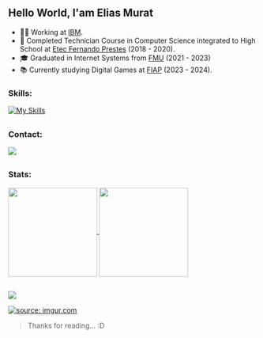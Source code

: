 ## Hello World, I'am Elias Murat
- 👨‍💻 Working at <a href="https://www.ibm.com/br-pt" target="_blank" rel="nofollow">IBM</a>.
- 🐊 Completed Technician Course in Computer Science integrated to High School at <a href="https://www.etecfernandoprestes.com.br/" target="_blank" rel="nofollow">Etec Fernando Prestes</a> (2018 - 2020).
- 🎓 Graduated in Internet Systems from <a href="https://portal.fmu.br/" target="_blank" rel="nofollow">FMU</a> (2021 - 2023)
- 📚 Currently studying Digital Games at <a href="https://fiap.com.br/" target="_blank" rel="nofollow">FIAP</a> (2023 - 2024).

### Skills:
[![My Skills](https://skillicons.dev/icons?i=html,css,js,ts,angular,flutter,c,cpp,cs,java,unity,unreal,grafana,prometheus,postgres,mysql,mongodb,firebase,sqlite,linux,aws,docker,kubernetes,jenkins&perline=6)](https://skillicons.dev)

##

### Contact:
<div> 
  <a href="https://www.linkedin.com/in/eliascmurat" target="_blank" rel="nofollow">
    <img src="https://img.shields.io/badge/LinkedIn-a4161a?style=for-the-badge&logo=linkedin&logoColor=white" target="_blank">
  </a>
</div>

##

### Stats:
<a href="https://github.com/eliascmurat">
  <img 
    height="180em" 
    align="center" 
    src="https://github-readme-stats.vercel.app/api?username=eliascmurat&include_all_commits=true&count_private=true&title_color=a4161a&text_color=DBDBDB&border_color=a4161a&bg_color=111111"/>
</a>
<a href="https://github.com/eliascmurat">
  <img height="180em" align="center" src="https://github-readme-stats.vercel.app/api/top-langs/?username=eliascmurat&hide=assembly,pascal,pawn,makefile&layout=compact&langs_count=6&title_color=a4161a&text_color=DBDBDB&border_color=a4161a&bg_color=111111" />
</a>

##
![](https://komarev.com/ghpvc/?username=eliascmurat&label=👁️&color=151515)

<a href="https://imgur.com/NmFwvJV"><img src="https://i.imgur.com/NmFwvJV.gif" title="source: imgur.com" /></a>

> Thanks for reading... :D

##
